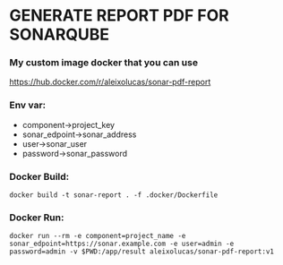 # GENERATE REPORT PDF FOR SONARQUBE

### My custom image docker that you can use
https://hub.docker.com/r/aleixolucas/sonar-pdf-report

### Env var:
- component->project_key
- sonar_edpoint->sonar_address
- user->sonar_user
- password->sonar_password

### Docker Build:
```
docker build -t sonar-report . -f .docker/Dockerfile
```
### Docker Run:
```
docker run --rm -e component=project_name -e sonar_edpoint=https://sonar.example.com -e user=admin -e password=admin -v $PWD:/app/result aleixolucas/sonar-pdf-report:v1
```
